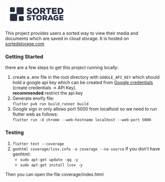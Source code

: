 
![](assets/images/logo_tiny.png)


This project provides users a sorted way to view their media and documents which are 
saved in cloud storage. It is hosted on [sortedstorage.com](https://sortedstorage.com)

### Getting Started

there are a few steps to get this project running locally: 
1. create a .env file in the root directory with ```GOOGLE_API_KEY``` which should hold a google api key which can be created
from [Google credentials](https://console.cloud.google.com/apis/credentials) (create credentials -> API Key).
<br/> **recommended** restrict the api key
2. Generate envify file: <br/> ```flutter pub run build_runner build```
3. Google sign in only allows port 5000 from localhost so we need to run flutter web as follows: <br/>
```flutter run -d chrome --web-hostname localhost --web-port 5000```

### Testing
1. ```flutter test --coverage```
4. ```genhtml coverage/lcov.info -o coverage --no-source``` If you don't have genhtml: <br/>
    - ```sudo apt-get update -qq -y``` <br/>
    - ```sudo apt-get install lcov -y``` <br/>

Then you can open the file coverage/index.html

